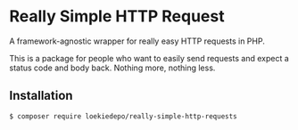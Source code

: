 # Really Simple HTTP Request

A framework-agnostic wrapper for really easy HTTP requests in PHP.

This is a package for people who want to easily send requests and expect a status code and body back. Nothing more, nothing less.

## Installation

```shell
$ composer require loekiedepo/really-simple-http-requests
```

